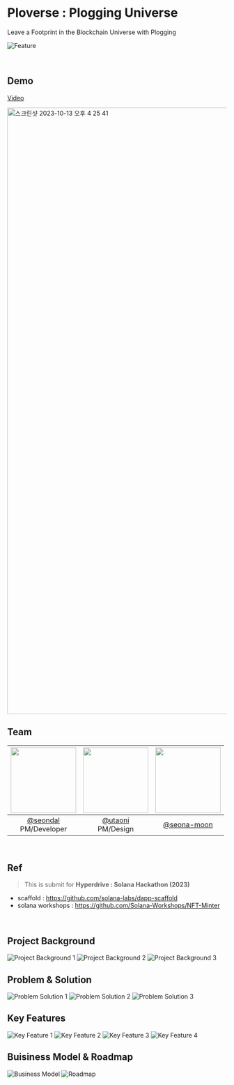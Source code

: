 # Ploverse : Plogging Universe
Leave a Footprint in the Blockchain Universe with Plogging

![Feature](https://github.com/seondal/Ploverse/assets/75469131/aa81d6f4-435b-48b7-9997-06e2036537aa)

<br/>

## Demo

[Video](http://youtube.com/watch?si=0gmyjanJJatw9ueo&v=DRmLOU1oxBg&feature=youtu.be)

<img width="1392" alt="스크린샷 2023-10-13 오후 4 25 41" src="https://github.com/seondal/Ploverse/assets/75469131/2ef9139b-38be-4608-9faa-31972d41d624">

<br/>

## Team
|<img src="https://avatars.githubusercontent.com/u/75469131?v=4" width="150" height="150"/>|<img src="https://avatars.githubusercontent.com/u/117790310?v=4" width="150" height="150"/>|<img src="https://avatars.githubusercontent.com/u/105192908?v=4" width="150" height="150"/>|
|:-:|:-:|:-:|
|[@seondal](https://github.com/seondal)<br/>PM/Developer|[@utaoni](https://github.com/utaoni)<br/>PM/Design|[@seona-moon](https://github.com/seona-moon)|

<br/>

## Ref
> This is submit for **Hyperdrive : Solana Hackathon (2023)**
- scaffold : https://github.com/solana-labs/dapp-scaffold
- solana workshops : https://github.com/Solana-Workshops/NFT-Minter

<br/>

## Project Background
![Project Background 1](https://github.com/seondal/Ploverse/assets/75469131/dc5c070e-c50f-4573-a05b-e41a3c3446cc)
![Project Background 2](https://github.com/seondal/Ploverse/assets/75469131/b6b474dc-b105-4080-b923-00e7b72e7980)
![Project Background 3](https://github.com/seondal/Ploverse/assets/75469131/76ffcf54-1326-4513-ade2-8d48248db0a9)

## Problem & Solution
![Problem   Solution 1](https://github.com/seondal/Ploverse/assets/75469131/3cdf5c38-7a91-4883-aea5-2c0c9cb3c8a5)
![Problem   Solution 2](https://github.com/seondal/Ploverse/assets/75469131/2baab886-ff04-4223-970b-7d3a220ccd5d)
![Problem   Solution 3](https://github.com/seondal/Ploverse/assets/75469131/04b1b012-2bb7-48b3-9079-b5775c8b1421)

## Key Features
![Key Feature 1](https://github.com/seondal/Ploverse/assets/75469131/e5820e40-571e-4571-8df4-7ec312aad86c)
![Key Feature 2](https://github.com/seondal/Ploverse/assets/75469131/2aca1c93-62ae-4bbc-8560-3659b8fcaf8c)
![Key Feature 3](https://github.com/seondal/Ploverse/assets/75469131/918eb6d2-7685-4cf5-89c4-c691eea2de6c)
![Key Feature 4](https://github.com/seondal/Ploverse/assets/75469131/6252e5ea-4735-4f46-8075-3d4244f6d042)

## Buisiness Model & Roadmap
![Business Model](https://github.com/seondal/Ploverse/assets/75469131/c7e85e35-a19c-4797-bd2e-2e1999f0fd14)
![Roadmap](https://github.com/seondal/Ploverse/assets/75469131/df79f4f3-7832-47be-8ad5-b77edd58779a)
